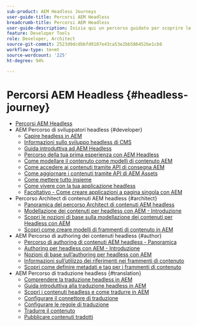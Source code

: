 ```yaml
---
sub-product: AEM Headless Journeys
user-guide-title: Percorsi AEM Headless
breadcrumb-title: Percorsi AEM Headless
user-guide-description: Inizia qui un percorso guidato per scoprire le potenti e flessibili funzionalità headless di AEM, le loro caratteristiche e come sfruttarle nei tuoi progetti.
feature: Developer Tools
role: Developer, Architect
source-git-commit: 2523d9dcdbbfd9107e43ca53e2bb586452be1cb8
workflow-type: tm+mt
source-wordcount: '225'
ht-degree: 94%

---
```



# Percorsi AEM Headless {#headless-journey}

+ [Percorsi AEM Headless](/help/journey-headless/home.md)
+ AEM Percorso di sviluppatori headless {#developer}
   + [Capire headless in AEM](developer/overview.md)
   + [Informazioni sullo sviluppo headless di CMS](developer/learn-about.md)
   + [Guida introduttiva ad AEM Headless](developer/getting-started.md)
   + [Percorso della tua prima esperienza con AEM Headless](developer/path-to-first-experience.md)
   + [Come modellare il contenuto come modelli di contenuto AEM](developer/model-your-content.md)
   + [Come accedere ai contenuti tramite API di consegna AEM](developer/access-your-content.md)
   + [Come aggiornare i contenuti tramite API di AEM Assets](developer/update-your-content.md)
   + [Come mettere tutto insieme](developer/put-it-all-together.md)
   + [Come vivere con la tua applicazione headless](developer/go-live.md)
   + [Facoltativo - Come creare applicazioni a pagina singola con AEM](developer/create-spa.md)
+ Percorso Architect di contenuti AEM headless {#architect}
   + [Panoramica del percorso Architect di contenuti AEM headless](architect/overview.md)
   + [Modellazione dei contenuti per headless con AEM - Introduzione](architect/introduction.md)
   + [Scopri le nozioni di base sulla modellazione dei contenuti per Headless con AEM](architect/basics.md)
   + [Scopri come creare modelli di frammenti di contenuto in AEM](architect/model-structure.md)
+ AEM Percorso di authoring dei contenuti headless {#author}
   + [Percorso di authoring di contenuti AEM headless - Panoramica](author/overview.md)
   + [Authoring per headless con AEM - Introduzione](author/introduction.md)
   + [Nozioni di base sull’authoring per headless con AEM](author/basics.md)
   + [Informazioni sull’utilizzo dei riferimenti nei frammenti di contenuto](author/references.md)
   + [Scopri come definire metadati e tag per i frammenti di contenuto](author/metadata-tagging.md)
+ AEM Percorso di traduzione headless {#translation}
   + [Comprendere la traduzione headless in AEM](translation/overview.md)
   + [Guida introduttiva alla traduzione headless in AEM](translation/getting-started.md)
   + [Scopri i contenuti headless e come tradurre in AEM](translation/learn-about.md)
   + [Configurare il connettore di traduzione](translation/configure-connector.md)
   + [Configurare le regole di traduzione](translation/translation-rules.md)
   + [Tradurre il contenuto](translation/translate-content.md)
   + [Pubblicare contenuti tradotti](translation/publish-content.md)
